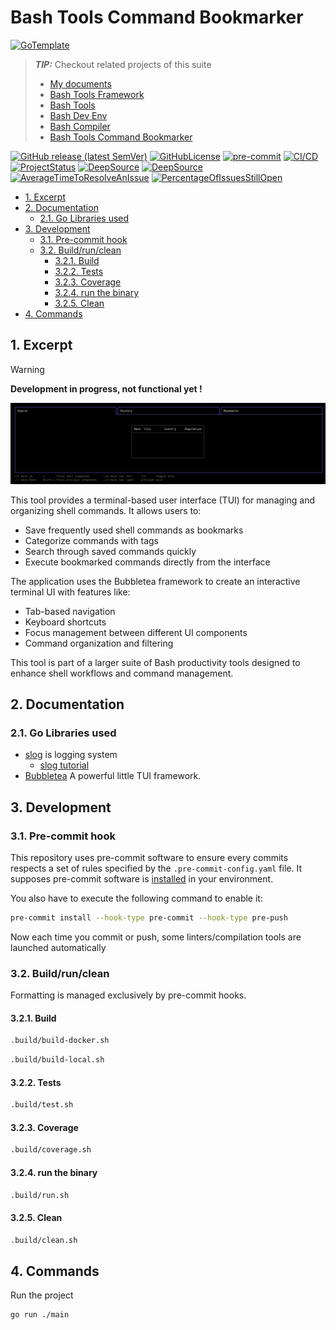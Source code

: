 # Bash Tools Command Bookmarker

[![GoTemplate](https://img.shields.io/badge/go/template-black?logo=go)](https://github.com/SchwarzIT/go-template)

> **_TIP:_** Checkout related projects of this suite
>
> - [My documents](https://fchastanet.github.io/my-documents/)
> - [Bash Tools Framework](https://fchastanet.github.io/bash-tools-framework/)
> - [Bash Tools](https://fchastanet.github.io/bash-tools/)
> - [Bash Dev Env](https://fchastanet.github.io/bash-dev-env/)
> - [Bash Compiler](https://fchastanet.github.io/bash-compiler/)
> - [Bash Tools Command Bookmarker](https://fchastanet.github.io/bash-tools-command-bookmarker/)

<!-- markdownlint-capture -->

<!-- markdownlint-disable MD013 -->

[![GitHub release (latest SemVer)](https://img.shields.io/github/release/fchastanet/bash-tools-command-bookmarker?logo=github&sort=semver)](https://github.com/fchastanet/bash-tools-command-bookmarker/releases)
[![GitHubLicense](https://img.shields.io/github/license/Naereen/StrapDown.js.svg)](https://github.com/fchastanet/bash-tools-command-bookmarker/blob/master/LICENSE)
[![pre-commit](https://img.shields.io/badge/pre--commit-enabled-brightgreen?logo=pre-commit)](https://github.com/pre-commit/pre-commit)
[![CI/CD](https://github.com/fchastanet/bash-tools-command-bookmarker/actions/workflows/main.yml/badge.svg)](https://github.com/fchastanet/bash-tools-command-bookmarker/actions?query=workflow%3A%22Lint+and+test%22+branch%3Amaster)
[![ProjectStatus](http://opensource.box.com/badges/active.svg)](http://opensource.box.com/badges "Project Status")
[![DeepSource](https://deepsource.io/gh/fchastanet/bash-tools-command-bookmarker.svg/?label=active+issues&show_trend=true)](https://deepsource.io/gh/fchastanet/bash-tools-command-bookmarker/?ref=repository-badge)
[![DeepSource](https://deepsource.io/gh/fchastanet/bash-tools-command-bookmarker.svg/?label=resolved+issues&show_trend=true)](https://deepsource.io/gh/fchastanet/bash-tools-command-bookmarker/?ref=repository-badge)
[![AverageTimeToResolveAnIssue](http://isitmaintained.com/badge/resolution/fchastanet/bash-tools-command-bookmarker.svg)](http://isitmaintained.com/project/fchastanet/bash-tools-command-bookmarker "Average time to resolve an issue")
[![PercentageOfIssuesStillOpen](http://isitmaintained.com/badge/open/fchastanet/bash-tools-command-bookmarker.svg)](http://isitmaintained.com/project/fchastanet/bash-tools-command-bookmarker "Percentage of issues still open")

<!-- markdownlint-restore -->

- [1. Excerpt](#1-excerpt)
- [2. Documentation](#2-documentation)
  - [2.1. Go Libraries used](#21-go-libraries-used)
- [3. Development](#3-development)
  - [3.1. Pre-commit hook](#31-pre-commit-hook)
  - [3.2. Build/run/clean](#32-buildrunclean)
    - [3.2.1. Build](#321-build)
    - [3.2.2. Tests](#322-tests)
    - [3.2.3. Coverage](#323-coverage)
    - [3.2.4. run the binary](#324-run-the-binary)
    - [3.2.5. Clean](#325-clean)
- [4. Commands](#4-commands)

## 1. Excerpt

> [!WARNING]
>
> **Development in progress, not functional yet !**

![application preview](doc/preview.png)

This tool provides a terminal-based user interface (TUI) for managing and
organizing shell commands. It allows users to:

- Save frequently used shell commands as bookmarks
- Categorize commands with tags
- Search through saved commands quickly
- Execute bookmarked commands directly from the interface

The application uses the Bubbletea framework to create an interactive terminal
UI with features like:

- Tab-based navigation
- Keyboard shortcuts
- Focus management between different UI components
- Command organization and filtering

This tool is part of a larger suite of Bash productivity tools designed to
enhance shell workflows and command management.

## 2. Documentation

### 2.1. Go Libraries used

- [slog](https://pkg.go.dev/golang.org/x/exp/slog) is logging system
  - [slog tutorial](https://betterstack.com/community/guides/logging/logging-in-go/#customizing-the-default-logger)
- [Bubbletea](https://github.com/charmbracelet/bubbletea) A powerful little TUI
  framework.

## 3. Development

### 3.1. Pre-commit hook

This repository uses pre-commit software to ensure every commits respects a set
of rules specified by the `.pre-commit-config.yaml` file. It supposes pre-commit
software is [installed](https://pre-commit.com/#install) in your environment.

You also have to execute the following command to enable it:

```bash
pre-commit install --hook-type pre-commit --hook-type pre-push
```

Now each time you commit or push, some linters/compilation tools are launched
automatically

### 3.2. Build/run/clean

Formatting is managed exclusively by pre-commit hooks.

#### 3.2.1. Build

```bash
.build/build-docker.sh
```

```bash
.build/build-local.sh
```

#### 3.2.2. Tests

```bash
.build/test.sh
```

#### 3.2.3. Coverage

```bash
.build/coverage.sh
```

#### 3.2.4. run the binary

```bash
.build/run.sh
```

#### 3.2.5. Clean

```bash
.build/clean.sh
```

## 4. Commands

Run the project

```bash
go run ./main
```
